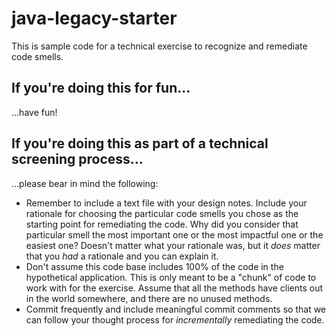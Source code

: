 # java-legacy-starter

This is sample code for a technical exercise to recognize and remediate code smells.

## If you're doing this for fun...

...have fun!

## If you're doing this as part of a technical screening process...

...please bear in mind the following:

- Remember to include a text file with your design notes. Include your rationale for choosing the particular code smells you chose as the starting point for remediating the code. Why did you consider that particular smell the most important one or the most impactful one or the easiest one? Doesn't matter what your rationale was, but it _does_ matter that you _had_ a rationale and you can explain it.
- Don't assume this code base includes 100% of the code in the hypothetical application. This is only meant to be a "chunk" of code to work with for the exercise. Assume that all the methods have clients out in the world somewhere, and there are no unused methods. 
- Commit frequently and include meaningful commit comments so that we can follow your thought process for _incrementally_ remediating the code.